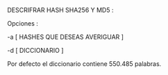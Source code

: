 DESCRIFRAR HASH SHA256 Y MD5 :

Opciones :

-a [ HASHES QUE DESEAS AVERIGUAR ]

-d [ DICCIONARIO ] 

Por defecto el diccionario contiene 550.485 palabras.
